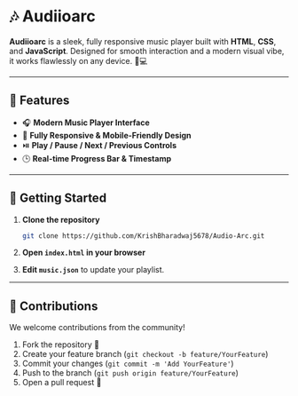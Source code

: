 # 🎶 Audiioarc

**Audiioarc** is a sleek, fully responsive music player built with **HTML**, **CSS**, and **JavaScript**. Designed for smooth interaction and a modern visual vibe, it works flawlessly on any device. 📱💻

---

## 🚀 Features

* 🎧 **Modern Music Player Interface**
* 📱 **Fully Responsive & Mobile-Friendly Design**
* ⏯️ **Play / Pause / Next / Previous Controls**
* 🕒 **Real-time Progress Bar & Timestamp**

---

## 🔧 Getting Started

1. **Clone the repository**

   ```bash
   git clone https://github.com/KrishBharadwaj5678/Audio-Arc.git
   ```

2. **Open `index.html` in your browser**

3. **Edit `music.json`** to update your playlist.

---

## 🤝 Contributions

We welcome contributions from the community!

1. Fork the repository 🍴
2. Create your feature branch (`git checkout -b feature/YourFeature`)
3. Commit your changes (`git commit -m 'Add YourFeature'`)
4. Push to the branch (`git push origin feature/YourFeature`)
5. Open a pull request 🚀

